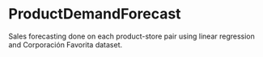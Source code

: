 # ProductDemandForecast
Sales forecasting done on each product-store pair using linear regression and Corporación Favorita dataset.
